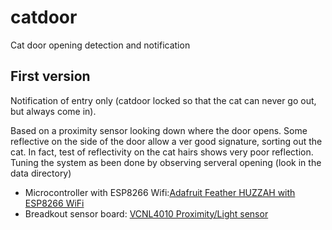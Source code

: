 # catdoor
Cat door opening detection and notification

## First version

Notification of entry only (catdoor locked so that the cat can never go out, but always come in).

Based on a proximity sensor looking down where the door opens. Some reflective on the side of the door allow a ver good signature, sorting out the cat. In fact, test of reflectivity on the cat hairs shows very poor reflection. Tuning the system as been done by observing serveral opening (look in the data directory)

- Microcontroller with ESP8266 Wifi:[Adafruit Feather HUZZAH with ESP8266 WiFi](https://www.adafruit.com/product/2821)
- Breadkout sensor board: [VCNL4010 Proximity/Light sensor](https://www.adafruit.com/product/466)
